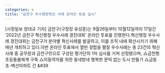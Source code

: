 ```yaml
---
categories: e
title: "금천구 우수행정혁신 사례 온라인 투표 실시"
---
```

[시정일보 양대규 기자] 금천구(구청장 유성훈)는 9월26일부터 10월12일까지 17일간 ‘2022년 금천구 혁신행정 우수사례 경진대회’ 온라인 투표를 진행한다.혁신행정 우수사례 경진대회는 금천구가 분야별 혁신사례를 발굴하고, 이를 조직 내에 확산시키기 위해 매년 개최하고 있다.이번 온라인 투표에서 열띤 경합을 펼칠 우수사례는 총 23건의 혁신사례 중 공무원과 금천구민으로 구성된 평가단의 1차 심사를 거쳐 선정됐으며, △금천형 초등돌봄체계 구축 △이동약자를 위한 동네방네 행복한 문턱 없는 도시 만들기 △금동초-벽산아파트 간 &#39